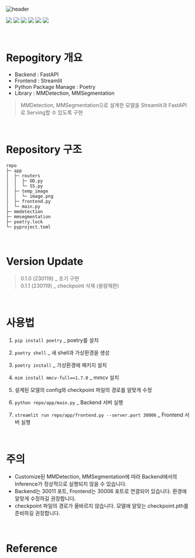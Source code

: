 ![header](https://capsule-render.vercel.app/api?type=rect&color=gradient&text=%23FastAPI%20%23Streamlit%20%23MMDetection%20%23MMSegmentation%20%23Poetry%20&fontSize=26)
<div align="left">
	<img src="https://img.shields.io/badge/Python-3776AB?style=flat&logo=Python&logoColor=white" />
	<img src="https://img.shields.io/badge/Pytorch-EE4C2C?style=flat&logo=Pytorch&logoColor=white" />
	<img src="https://img.shields.io/badge/OpenMMLab-181717?style=flat&logo=Github&logoColor=white" />
	<img src="https://img.shields.io/badge/FastAPI-009688?style=flat&logo=FastAPI&logoColor=white" />
	<img src="https://img.shields.io/badge/Streamlit-FF4B4B?style=flat&logo=Streamlit&logoColor=white" />
	<img src="https://img.shields.io/badge/Poetry-60A5FA?style=flat&logo=Poetry&logoColor=white" />
</div>

&nbsp;

# Repogitory 개요
- Backend : FastAPI
- Frontend : Streamlit
- Python Package Manage : Poetry
- Library : MMDetection, MMSegmentation

> MMDetection, MMSegmentation으로 설계한 모델을 Streamlit과 FastAPI로 Serving할 수 있도록 구현

&nbsp;

# Repository 구조
```
repo
├─ app
│  ├─ routers
│  │  ├─ OD.py
│  │  └─ SS.py
│  ├─ temp_image
│  │  └─ image.png
│  ├─ frontend.py
│  └─ main.py 
├─ mmdetection
├─ mmsegmentation
├─ poetry.lock
└─ pyproject.toml
```	

&nbsp;

# Version Update
> 0.1.0 (230119) _ 초기 구현  
> 0.1.1 (230119) _ checkpoint 삭제 (용량제한)


&nbsp;

# 사용법
1. ```pip install poetry``` _ poetry를 설치
2. ```poetry shell``` _ 새 shell과 가상환경을 생성
3. ```poetry install``` _ 가상환경에 패키지 설치
4. ```mim install mmcv-full==1.7.0``` _ mmcv 설치

5. 설계된 모델의 config와 checkpoint 파일의 경로를 알맞게 수정

6. ```python repo/app/main.py``` _ Backend 서버 실행
7. ```streamlit run repo/app/frontend.py --server.port 30006``` _ Frontend 서버 실행

&nbsp;

# 주의
- Customize된 MMDetection, MMSegmentation에 따라 Backend에서의 Inference가 정상적으로 실행되지 않을 수 있습니다.
- Backend는 30011 포트, Frontend는 30006 포트로 연결되어 있습니다. 환경에 알맞게 수정하길 권장합니다.
- checkpoint 파일의 경로가 올바르지 않습니다. 모델에 알맞는 checkpoint.pth를 준비하길 권장합니다.

&nbsp;

# Reference
